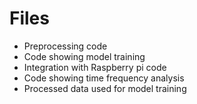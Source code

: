 # Files

* Preprocessing code
* Code showing model training
* Integration with Raspberry pi code
* Code showing time frequency analysis
* Processed data used for model training
